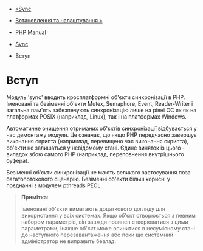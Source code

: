 - [«Sync](book.sync.md)
- [Встановлення та налаштування »](sync.setup.md)

- [PHP Manual](index.md)
- [Sync](book.sync.md)
-   Вступ

# Вступ

Модуль 'sync' вводить кросплатформні об'єкти синхронізації в PHP.
Іменовані та безіменні об'єкти Mutex, Semaphore, Event, Reader-Writer
і загальна пам'ять забезпечують синхронізацію лише на рівні ОС як
як на платформах POSIX (наприклад, Linux), так і на платформах Windows.

Автоматичне очищення отриманих об'єктів синхронізації відбувається у
час демонтажу модуля. Це означає, що якщо PHP передчасно
завершує виконання скрипта (наприклад, перевищено час виконання
скрипта), об'єкти не залишаться у невідомому стані. Єдине
виняток із цього - випадок збою самого PHP (наприклад, переповнення
внутрішнього буфера).

Безіменні об'єкти синхронізації не мають великого застосування поза
багатопотокового сценарію. Безіменні об'єкти більш корисні у поєднанні з
модулем pthreads PECL.

> **Примітка**:
>
> Іменовані об'єкти вимагають додаткового догляду для використання у
> всіх системах. Якщо об'єкт створюється з певним набором
> параметрів, він завжди повинен створюватися з цими параметрами, інакше
> об'єкт може опинитися в несумісному стані до наступного
> перезавантаження або поки що системний адміністратор не виправить безлад.
